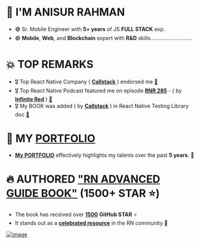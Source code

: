 # 👋 I'M ANISUR RAHMAN
- 🟣 Sr. Mobile Engineer with **5+ years** of JS **FULL STACK** exp.
- 🟣 **Mobile**, **Web**, and **Blockchain** expert with **R&D** skills............................

# 💥 TOP REMARKS
- 🎖️ Top React Native Company ( [**Callstack**](https://twitter.com/mdj_dev/status/1750908771713315326?s=20) ) endorsed me [🔗](https://twitter.com/mdj_dev/status/1750908771713315326?s=20)
- 🎖️ Top React Native Podcast featured me on episode [**RNR 285**](https://reactnativeradio.com/episodes/rnr-285-expo-dominates-the-app-store-and-other-news?t=23m1s) - ( by [**Infinite Red**](https://reactnativeradio.com/episodes/rnr-285-expo-dominates-the-app-store-and-other-news?t=23m1s) ) [🔗](https://reactnativeradio.com/episodes/rnr-285-expo-dominates-the-app-store-and-other-news?t=23m1s)
- 🎖️ My BOOK was added ( by [**Callstack**](https://github.com/anisurrahman072/React-Native-Advanced-Guide/blob/master/Testing/RNTL-Component-Testing-ultimate-guide.md) ) in React Native Testing Library doc [🔗](https://github.com/anisurrahman072/React-Native-Advanced-Guide/blob/master/Testing/RNTL-Component-Testing-ultimate-guide.md)

# 🚀 MY [PORTFOLIO](https://anis-full-stack.netlify.app/)
- [**My PORTFOLIO**](https://anis-full-stack.netlify.app/) effectively highlights my talents over the past **5 years**. 🚀 

# 🔥 AUTHORED ["RN ADVANCED GUIDE BOOK"](https://github.com/anisurrahman072/React-Native-Advanced-Guide) (1500+ STAR ⭐️)
- The book has received over [**1500**](https://github.com/anisurrahman072/React-Native-Advanced-Guide) **GitHub STAR** ⭐️
- It stands out as a **[celebrated resource](https://x.com/anis_RNCore/status/1741748480400576921)** in the RN community 💯
  
[![image](https://github.com/anisurrahman072/anisurrahman072/assets/40535268/f4c1514c-2afa-4415-b060-8caccaf4290e)](https://github.com/anisurrahman072/React-Native-Advanced-Guide)


<!--
**anisurrahman072/anisurrahman072** is a ✨ _special_ ✨ repository because its `README.md` (this file) appears on your GitHub profile.

Here are some ideas to get you started:

- 🔭 I’m currently working on ...
- 🌱 I’m currently learning ...
- 👯 I’m looking to collaborate on ...
- 🤔 I’m looking for help with ...
- 💬 Ask me about ...
- 📫 How to reach me: ...
- 😄 Pronouns: ...
- ⚡ Fun fact: ...
-->
